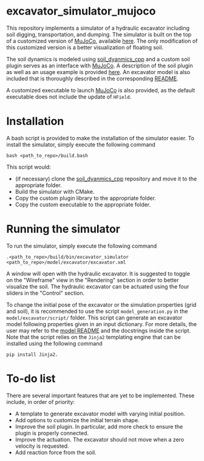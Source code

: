# excavator_simulator_mujoco
This repository implements a simulator of a hydraulic excavator including soil digging, transportation, and dumping.
The simulator is built on the top of a customized version of [MuJoCo][MuJoCo], available [here][Mujoco2].
The only modification of this customized version is a better visualization of floating soil.

The soil dynamics is modeled using [soil_dyanmics_cpp][soil simulator] and a custom soil plugin serves as an interface with [MuJoCo][MuJoCo].
A description of the soil plugin as well as an usage example is provided [here][soil README].
An excavator model is also included that is thoroughly described in the corresponding [README](model/excavator/README.md).

A customized executable to launch [MuJoCo][MuJoCo] is also provided, as the default executable does not include the update of `HField`.

# Installation
A bash script is provided to make the installation of the simulator easier.
To install the simulator, simply execute the following command
```
bash <path_to_repo>/build.bash
```

This script would:
- (if necessary) clone the [soil_dyanmics_cpp][soil simulator] repository and move it to the appropriate folder.
- Build the simulator with CMake.
- Copy the custom plugin library to the appropriate folder.
- Copy the custom executable to the appropriate folder.

# Running the simulator
To run the simulator, simply execute the following command
```
.<path_to_repo>/build/bin/excavator_simulator <path_to_repo>/model/excavator/excavator.xml
```

A window will open with the hydraulic excavator.
It is suggested to toggle on the "Wireframe" view in the "Rendering" section in order to better visualize the soil.
The hydraulic excavator can be actuated using the four sliders in the "Control" section.

To change the initial pose of the excavator or the simulation properties (grid and soil), it is recommended to use the script `model_generation.py` in the `model/excavator/script/` folder.
This script can generate an excavator model following properties given in an input dictionary.
For more details, the user may refer to the [model README](model/excavator/README.md) and the docstrings inside the script.
Note that the script relies on the `Jinja2` templating engine that can be installed using the following command
```
pip install Jinja2.
```

# To-do list
There are several important features that are yet to be implemented.
These include, in order of priority:

- A template to generate excavator model with varying initial position.
- Add options to customize the initial terrain shape.
- Improve the soil plugin. In particular, add more check to ensure the plugin is properly connected.
- Improve the actuation. The excavator should not move when a zero velocity is requested.
- Add reaction force from the soil.

[MuJoCo]: https://mujoco.org/
[MuJoCo2]: https://github.com/KennyVilella/mujoco
[soil simulator]: https://github.com/KennyVilella/soil_dynamics_cpp
[soil README]: plugin/soil/README.md
